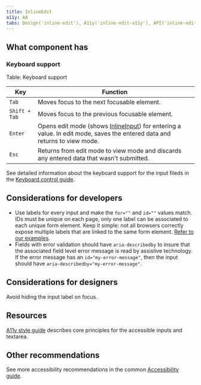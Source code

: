 ```yaml
---
title: InlineEdit
a11y: AA
tabs: Design('inline-edit'), A11y('inline-edit-a11y'), API('inline-edit-api'), Example('inline-edit-code'), Changelog('inline-edit-changelog')
---
```


## What component has

### Keyboard support

Table: Keyboard support

| Key           | Function                                                                                            |
| ------------- | --------------------------------------------------------------------------------------------------- |
| `Tab`         | Moves focus to the next focusable element.                                                          |
| `Shift + Tab` | Moves focus to the previous focusable element.                                                      |
| `Enter`       | Opens edit mode (shows [InlineInput](/components/inline-input/inline-input-code)) for entering a value. In edit mode, saves the entered data and returns to view mode. |
| `Esc`         | Returns from edit mode to view mode and discards any entered data that wasn't submitted.                                                                |

See detailed information about the keyboard support for the input fileds in the [Keyboard control guide](/core-principles/a11y/a11y-keyboard#input_i_textarea).

## Considerations for developers

- Use labels for every input and make the `for=""` and `id=""` values match. IDs must be unique on each page, only one label can be associated to each unique form element. Keep it simple: not all browsers correctly expose multiple labels that are linked to the same form element. [Refer to our examples](/components/inline-edit/inline-edit-code).
- Fields with error validation should have `aria-describedby` to insure that the associated field level error message is read by assistive technology. If the error message has an `id="my-error-message"`, then the input should have `aria-describedby="my-error-message"`.

## Considerations for designers

Avoid hiding the input label on focus.

## Resources

[A11y style guide](https://a11y-style-guide.com/style-guide/section-forms.html#kssref-forms-text-fields) describes core principles for the accessible inputs and textarea.

## Other recommendations

See more accessibility recommendations in the common [Accessibility guide](/core-principles/a11y/a11y).